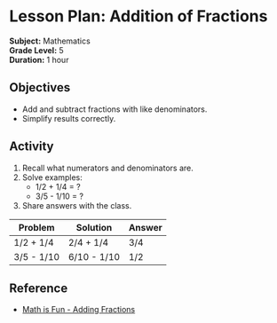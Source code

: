 # Lesson Plan: Addition of Fractions

**Subject:** Mathematics  
**Grade Level:** 5  
**Duration:** 1 hour  

## Objectives
- Add and subtract fractions with like denominators.  
- Simplify results correctly.  

## Activity
1. Recall what numerators and denominators are.  
2. Solve examples:
   - 1/2 + 1/4 = ?  
   - 3/5 - 1/10 = ?  
3. Share answers with the class.

| Problem | Solution | Answer |
|----------|-----------|--------|
| 1/2 + 1/4 | 2/4 + 1/4 | 3/4 |
| 3/5 - 1/10 | 6/10 - 1/10 | 1/2 |

## Reference
- [Math is Fun - Adding Fractions](https://www.mathsisfun.com/fractions_addition.html)